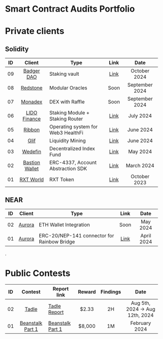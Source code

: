# Smart Contract Audits Portfolio

# Private clients

## Solidity

| ID  |            Client             | Type     | Link |    Date    |
| :-: | :---------------------------: | ------- | :------: | :--------: |
| 09  | [Badger DAO](https://badger.com/) | Staking vault |   [Link](https://github.com/ZealynxSecurity/Zealynx/blob/main/Zealynx-portfolio/audit-portfolio/BadgerDAO-Audit-Report.pdf)   |  October 2024 |
| 08  | [Redstone](https://redstone.finance/) | Modular Oracles |   Soon   |  September 2024 |
| 07  | [Monadex](https://www.monadex.exchange/) | DEX with Raffle |   Soon     |  September 2024 |
| 06  | [LIDO Finance](https://lido.fi/) | Staking Module + Staking Router |   [Link](https://github.com/ZealynxSecurity/Zealynx/blob/main/Zealynx-portfolio/audit-portfolio/Lido-Finance-Report.pdf)   |  July 2024 |
| 05  | [Ribbon](https://ribbonprotocol.org/) | Operating system for Web3 HealthFi |   [Link](https://github.com/ZealynxSecurity/Zealynx/blob/main/Zealynx-portfolio/audit-portfolio/Ribbon-Audit-report.pdf)   |  June 2024 |
| 04  | [Glif](https://glif.io/) | Liquidity Mining |   [Link](https://github.com/ZealynxSecurity/Glif_LiquidityMinerLP/blob/main/PreAudit-Report.md)   |  June 2024 |
| 03  | [Wedefin](https://www.wedefin.com/) | Decentralized Index Fund |   [Link](https://github.com/ZealynxSecurity/Zealynx/blob/main/Zealynx-portfolio/audit-portfolio/Wedefin-Audit-Report.pdf)   |  May 2024 |
| 02  | [Bastion Wallet](https://bastionwallet.io/) | ERC-4337, Account Abstraction SDK |   [Link](https://github.com/ZealynxSecurity/Zealynx/blob/main/Zealynx-portfolio/audit-portfolio/BastionWallet/BastionWallet-SM-Security-Review.pdf)   |  March 2024 |
| 01  | [RXT World](https://www.rxt.world/) | RXT Token |   [Link](https://github.com/ZealynxSecurity/Zealynx/blob/main/Zealynx-portfolio/audit-portfolio/Collaborations/Soken/RXT%20Token%20Smart%20Contract%20Audit.pdf)   |  October 2023 |

## NEAR

| ID  |            Client             | Type     | Link |    Date    |
| :-: | :---------------------------: | ------- | :------: | :--------: |
| 02  | [Aurora](https://aurora.dev/) | ETH Wallet Integration |  Soon   | May 2024 |
| 01  | [Aurora](https://aurora.dev/) | ERC-20/NEP-141 connector for Rainbow Bridge |  [Link](https://github.com/ZealynxSecurity/Zealynx/blob/main/Zealynx-portfolio/audit-portfolio/Collaborations/AuditOne/AuditOne_Near%20Connector_AuditReport.pdf)   | April 2024 |

.

# Public Contests

| ID  |                                   Contest                                   | Report link                                                     |                   Reward                   |   Findings |     Date      |
| :-: | :-------------------------------------------------------------------------: | --------------------------------------------------------------------------- | :-------------------------------------------------------: | :--------: | :-----------: |
| 02  |                                       [Tadle](https://codehawks.cyfrin.io/c/2024-08-tadle)                                   | [Tadle Report](Tadle.md)                                                              | $2.33                                               |     2H     | Aug 5th, 2024 → Aug 12th, 2024          |
| 01  |                [Beanstalk Part 1](https://www.codehawks.com/contests/clsxlpte900074r5et7x6kh96)                | [Beanstalk Part 1](https://github.com/ZealynxSecurity/Beanstalk-Part-1) | $8,000                            |     1M     | February 2024 |
